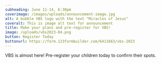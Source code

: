 ```yaml
---
subheading: June 11-14, 6:30pm
coverimage: /images/uploads/announcement-image.jpg
alt: A bubble VBS logo with the text "Miracles of Jesus"
coveralt: This is image alt text for announcement
title: Make your plans and pre-register for VBS!
image: /uploads/vbs2023-04.png
button: Register Today
buttonurl: https://form.123formbuilder.com/6411663/vbs-2023
---
```


VBS is almost here! Pre-register your children today to confirm their spots.
